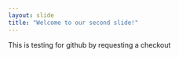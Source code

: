```yaml
---
layout: slide
title: "Welcome to our second slide!"
---
```

This is testing for github by requesting a checkout